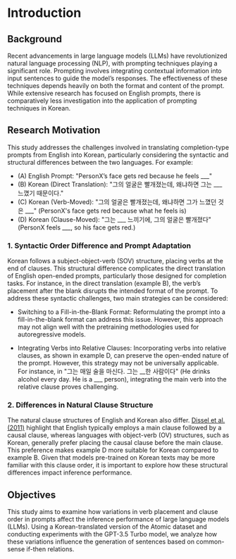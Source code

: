 # Introduction

## Background 
Recent advancements in large language models (LLMs) have revolutionized natural language processing (NLP), with prompting techniques playing a significant role. Prompting involves integrating contextual information into input sentences to guide the model’s responses. The effectiveness of these techniques depends heavily on both the format and content of the prompt. While extensive research has focused on English prompts, there is comparatively less investigation into the application of prompting techniques in Korean.

## Research Motivation
This study addresses the challenges involved in translating completion-type prompts from English into Korean, particularly considering the syntactic and structural differences between the two languages. For example:

- (A) English Prompt: "PersonX’s face gets red because he feels ___"
- (B) Korean (Direct Translation): "그의 얼굴은 빨개졌는데, 왜냐하면 그는 ___ 느꼈기 때문이다."
- (C) Korean (Verb-Moved): "그의 얼굴은 빨개졌는데, 왜냐하면 그가 느꼈던 것은 ___" (PersonX's face gets red because what he feels is)
- (D) Korean (Clause-Moved): "그는 ___ 느끼기에, 그의 얼굴은 빨개졌다" (PersonX feels ___, so his face gets red.)

### 1. Syntactic Order Difference and Prompt Adaptation
Korean follows a subject-object-verb (SOV) structure, placing verbs at the end of clauses. This structural difference complicates the direct translation of English open-ended prompts, particularly those designed for completion tasks. For instance, in the direct translation (example B), the verb’s placement after the blank disrupts the intended format of the prompt. To address these syntactic challenges, two main strategies can be considered:

- Switching to a Fill-in-the-Blank Format: Reformulating the prompt into a fill-in-the-blank format can address this issue. However, this approach may not align well with the pretraining methodologies used for autoregressive models.
  
- Integrating Verbs into Relative Clauses: Incorporating verbs into relative clauses, as shown in example D, can preserve the open-ended nature of the prompt. However, this strategy may not be universally applicable. For instance, in "그는 매일 술을 마신다. 그는 __한 사람이다" (He drinks alcohol every day. He is a ___ person), integrating the main verb into the relative clause proves challenging.

### 2. Differences in Natural Clause Structure
The natural clause structures of English and Korean also differ. [Dissel et al. (2011)](https://www.semanticscholar.org/paper/Causal-clauses%3A-a-cross-linguistic-investigation-of-Diessel-Hetterle/d15a6b59855aceaba8a71d1d66601f14eadf118a) highlight that English typically employs a main clause followed by a causal clause, whereas languages with object-verb (OV) structures, such as Korean, generally prefer placing the causal clause before the main clause. This preference makes example D more suitable for Korean compared to example B. Given that models pre-trained on Korean texts may be more familiar with this clause order, it is important to explore how these structural differences impact inference performance.

## Objectives
This study aims to examine how variations in verb placement and clause order in prompts affect the inference performance of large language models (LLMs). Using a Korean-translated version of the Atomic dataset and conducting experiments with the GPT-3.5 Turbo model, we analyze how these variations influence the generation of sentences based on common-sense if-then relations.


